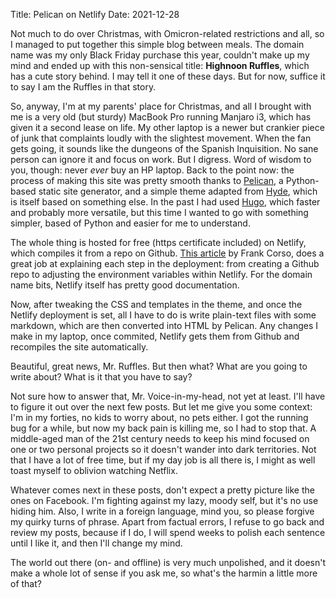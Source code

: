 Title: Pelican on Netlify
Date: 2021-12-28

Not much to do over Christmas, with Omicron-related restrictions and all, so I managed to put together this simple blog between meals. The domain name was my only Black Friday purchase this year, couldn't make up my mind and ended up with this non-sensical title: **Highnoon Ruffles**, which has a cute story behind. I may tell it one of these days. But for now, suffice it to say I am the Ruffles in that story.

So, anyway, I'm at my parents' place for Christmas, and all I brought with me is a very old (but sturdy) MacBook Pro running Manjaro i3, which has given it a second lease on life. My other laptop is a newer but crankier piece of junk that complaints loudly with the slightest movement. When the fan gets going, it sounds like the dungeons of the Spanish Inquisition. No sane person can ignore it and focus on work. But I digress. Word of wisdom to you, though: never *ever* buy an HP laptop. Back to the point now: the process of making this site was pretty smooth thanks to [Pelican](https://docs.getpelican.com/en/latest/), a Python-based static site generator, and a simple theme adapted from [Hyde](https://github.com/jvanz/pelican-hyde), which is itself based on something else. In the past I had used [Hugo](https://gohugo.io/), which faster and probably more versatile, but this time I wanted to go with something simpler, based of Python and easier for me to understand. 

The whole thing is hosted for free (https certificate included) on Netlify, which compiles it from a repo on Github. [This article](https://frankcorso.dev/deploying-your-pelican-static-site-to-netlify.html) by Frank Corso, does a great job at explaining each step in the deployment: from creating a Github repo to adjusting the environment variables within Netlify. For the domain name bits, Netlify itself has pretty good documentation.

Now, after tweaking the CSS and templates in the theme, and once the Netlify deployment is set, all I have to do is write plain-text files with some markdown, which are then converted into HTML by Pelican. Any changes I make in my laptop, once commited, Netlify gets them from Github and recompiles the site automatically.

Beautiful, great news, Mr. Ruffles. But then what? What are you going to write about? What is it that you have to say?

Not sure how to answer that, Mr. Voice-in-my-head, not yet at least. I'll have to figure it out over the next few posts. But let me give you some context: I'm in my forties, no kids to worry about, no pets either. I got the running bug for a while, but now my back pain is killing me, so I had to stop that. A middle-aged man of the 21st century needs to keep his mind focused on one or two personal projects so it doesn't wander into dark territories. Not that I have a lot of free time, but if my day job is all there is, I might as well toast myself to oblivion watching Netflix.

Whatever comes next in these posts, don't expect a pretty picture like the ones on Facebook. I'm fighting against my lazy, moody self, but it's no use hiding him. Also, I write in a foreign language, mind you, so please forgive my quirky turns of phrase. Apart from factual errors, I refuse to go back and review my posts, because if I do, I will spend weeks to polish each sentence until I like it, and then I'll change my mind.

The world out there (on- and offline) is very much unpolished, and it doesn't make a whole lot of sense if you ask me, so what's the harmin a little more of that?
